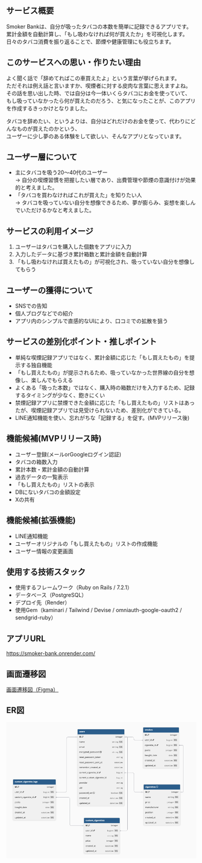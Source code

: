 ## サービス概要
Smoker Bankは、自分が吸ったタバコの本数を簡単に記録できるアプリです。  
累計金額を自動計算し、「もし吸わなければ何が買えたか」を可視化します。  
日々のタバコ消費を振り返ることで、節煙や健康管理にも役立ちます。

## このサービスへの思い・作りたい理由
よく聞く話で「辞めてればこの車買えたよ」という言葉が挙げられます。  
ただそれは例え話と言いますか、喫煙者に対する皮肉な言葉に思えますよね。  
その話を思い出した時、では自分は今一体いくらタバコにお金を使っていて、  
もし吸っていなかったら何が買えたのだろう、と気になったことが、このアプリを作成するきっかけとなりました。  

タバコを辞めたい、というよりは、自分はどれだけのお金を使って、代わりにどんなものが買えたのかという、  
ユーザーに少し夢のある体験をして欲しい、そんなアプリとなっています。  

## ユーザー層について
- 主にタバコを吸う20〜40代のユーザー  
  → 自分の喫煙習慣を把握したい層であり、出費管理や節煙の意識付けが効果的と考えました。  
- 「タバコを買わなければこれが買えた」を知りたい人  
  → タバコを吸っていない自分を想像できるため、夢が膨らみ、妄想を楽しんでいただけるかなと考えました。  

## サービスの利用イメージ
1. ユーザーはタバコを購入した個数をアプリに入力  
2. 入力したデータに基づき累計箱数と累計金額を自動計算  
3. 「もし吸わなければ買えたもの」が可視化され、吸っていない自分を想像してもらう  

## ユーザーの獲得について
- SNSでの告知  
- 個人ブログなどでの紹介  
- アプリ内のシンプルで直感的なUIにより、口コミでの拡散を狙う  

## サービスの差別化ポイント・推しポイント
- 単純な喫煙記録アプリではなく、累計金額に応じた「もし買えたもの」を提示する独自機能  
- 「もし買えたもの」が提示されるため、吸っていなかった世界線の自分を想像し、楽しんでもらえる  
- よくある「吸った本数」ではなく、購入時の箱数だけを入力するため、記録するタイミングが少なく、飽きにくい  
- 禁煙記録アプリに禁煙できた金額に応じた「もし買えたもの」リストはあったが、喫煙記録アプリでは見受けられないため、差別化ができている。  
- LINE通知機能を使い、忘れがちな「記録する」を促す。(MVPリリース後)  

## 機能候補(MVPリリース時)
- ユーザー登録(メールorGoogleログイン認証)  
- タバコの箱数入力  
- 累計本数・累計金額の自動計算  
- 過去データの一覧表示  
- 「もし買えたもの」リストの表示  
- DBにないタバコの金額設定
- Xの共有

## 機能候補(拡張機能)
- LINE通知機能  
- ユーザーオリジナルの「もし買えたもの」リストの作成機能  
- ユーザー情報の変更画面  

## 使用する技術スタック
- 使用するフレームワーク（Ruby on Rails / 7.2.1）
- データベース（PostgreSQL）
- デプロイ先（Render）
- 使用Gem（kaminari / Tailwind / Devise / omniauth-google-oauth2 / sendgrid-ruby）

## アプリURL
https://smoker-bank.onrender.com/

## 画面遷移図
[画面遷移図（Figma）](https://www.figma.com/design/oS8wTW6u0WIxZXqUt9bmDp/smoker-bank?node-id=0-1&t=X7aWSsd2NaSFdeJh-1)

## ER図
![ER図](assets/images/er_diagram.png)
